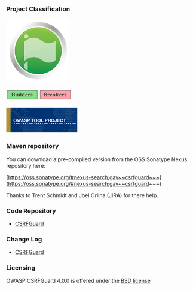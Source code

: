 ### Project Classification

![Flagship Project](assets/images/mature_projects.png)

![Builders](assets/images/owasp_builders_small.png)
![Breakers](assets/images/owasp_breakers_small.png)

![Tool Project](assets/images/owasp_tool_project.png)

### Maven repository

You can download a pre-compiled version from the OSS Sonatype Nexus repository here:

[https://oss.sonatype.org/#nexus-search;gav~~csrfguard~~~](https://oss.sonatype.org/#nexus-search;gav~~csrfguard~~~)

Thanks to Trent Schmidt and Joel Orlina (JIRA) for there help.

### Code Repository

* [CSRFGuard](https://github.com/OWASP/www-project-csrfguard)

### Change Log

* [CSRFGuard](https://github.com/OWASP/www-project-csrfguard/commits)

### Licensing

OWASP CSRFGuard 4.0.0 is offered under the [BSD license](http://www.opensource.org/licenses/bsd-license.php)
